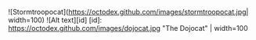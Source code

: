 ![Stormtroopocat](https://octodex.github.com/images/stormtroopocat.jpg| width=100)
![Alt text][id]
[id]: https://octodex.github.com/images/dojocat.jpg  "The Dojocat" | width=100
